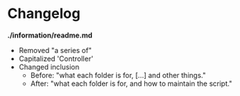 # Changelog

**./information/readme.md**
* Removed "a series of"
* Capitalized 'Controller'
* Changed inclusion
    * Before: "what each folder is for, [...] and other things."
    * After: "what each folder is for, and how to maintain the script."